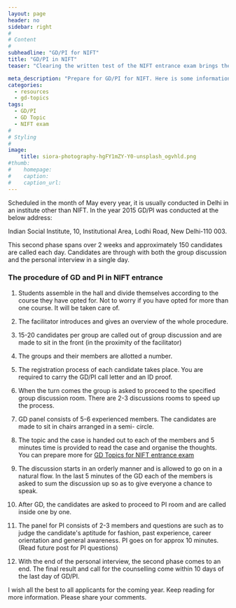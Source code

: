 ```yaml
---
layout: page
header: no
sidebar: right
#
# Content
#
subheadline: "GD/PI for NIFT"
title: "GD/PI in NIFT"
teaser: "Clearing the written test of the NIFT entrance exam brings the applicants (MFM AND MFTech) to the next challenge of GD/PI. It is not a surprise that 30% of the total weight of the marks is allocated to GD/PI performance."

meta_description: "Prepare for GD/PI for NIFT. Here is some information about the process and techniques to prepare for the same."
categories:
  - resources
  - gd-topics
tags:
  - GD/PI
  - GD Topic
  - NIFT exam
#
# Styling
#
image:
    title: siora-photography-hgFY1mZY-Y0-unsplash_ogvhld.png
#thumb:
#    homepage:
#    caption:
#    caption_url:
---
```



Scheduled in
the month of May every year, it is usually conducted in Delhi in an institute
other than NIFT. In the year 2015 GD/PI was conducted at the below
address:

Indian Social Institute, 10, Institutional Area, Lodhi Road, New Delhi-110 003.

This second phase spans over 2 weeks and approximately 150 candidates are
called each day. Candidates are through with both the group discussion and the
personal interview in a single day.

### The procedure of GD and PI in NIFT entrance

1) Students assemble in the hall and divide themselves according to the course
they have opted for. Not to worry if you have opted for more than one course.
It will be taken care of.

2) The facilitator introduces and gives an overview of the whole procedure.

3) 15-20 candidates per group are called out of group discussion and are made
to sit in the front (in the proximity of the facilitator)

4) The groups and their members are allotted a number.

5) The registration process of each candidate takes place. You are required to
carry the GD/PI call letter and an ID proof.

6) When the turn comes the group is asked to proceed to the specified group
discussion room. There are 2-3 discussions rooms to speed up the process.

7) GD panel consists of 5-6 experienced members. The candidates are made to sit
in chairs arranged in a semi- circle.

8) The topic and the case is handed out to each of the members and 5 minutes
time is provided to read the case and organise the thoughts. You can prepare
more for [GD Topics for NIFT entrance exam](/gd-topics-for-nift-entrance-exams/)

9) The discussion starts in an orderly manner and is allowed to go on in a
natural flow. In the last 5 minutes of the GD each of the members is asked to
sum the discussion up so as to give everyone a chance to speak.

10) After GD, the candidates are asked to proceed to PI room and are called
inside one by one.

11) The panel for PI consists of 2-3 members and questions are such as to judge
the candidate's aptitude for fashion, past experience, career orientation and
general awareness. PI goes on for approx 10 minutes. (Read future post for PI
questions)

12) With the end of the personal interview, the second phase comes to an end.
The final result and call for the counselling come within 10 days of the last
day of GD/PI.

I wish all the best to all applicants for the coming year. Keep reading for
more information. Please share your comments.
